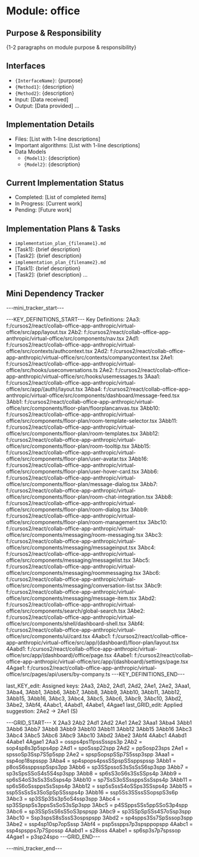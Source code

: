 # Module: office

## Purpose & Responsibility
{1-2 paragraphs on module purpose & responsibility}

## Interfaces
* `{InterfaceName}`: {purpose}
* `{Method1}`: {description}
* `{Method2}`: {description}
* Input: [Data received]
* Output: [Data provided]
...

## Implementation Details
* Files: [List with 1-line descriptions]
* Important algorithms: [List with 1-line descriptions]
* Data Models
    * `{Model1}`: {description}
    * `{Model2}`: {description}

## Current Implementation Status
* Completed: [List of completed items]
* In Progress: [Current work]
* Pending: [Future work]

## Implementation Plans & Tasks
* `implementation_plan_{filename1}.md`
* [Task1]: {brief description}
* [Task2]: {brief description}
* `implementation_plan_{filename2}.md`
* [Task1]: {brief description}
* [Task2]: {brief description} 
...

## Mini Dependency Tracker
---mini_tracker_start---

---KEY_DEFINITIONS_START---
Key Definitions:
2Aa3: f:/cursos2/react/collab-office-app-anthropic/virtual-office/src/app/layout.tsx
2Ab2: f:/cursos2/react/collab-office-app-anthropic/virtual-office/src/components/nav.tsx
2Ad1: f:/cursos2/react/collab-office-app-anthropic/virtual-office/src/contexts/authcontext.tsx
2Ad2: f:/cursos2/react/collab-office-app-anthropic/virtual-office/src/contexts/companycontext.tsx
2Ae1: f:/cursos2/react/collab-office-app-anthropic/virtual-office/src/hooks/useconversations.ts
2Ae2: f:/cursos2/react/collab-office-app-anthropic/virtual-office/src/hooks/usemessages.ts
3Aaa1: f:/cursos2/react/collab-office-app-anthropic/virtual-office/src/app/(auth)/layout.tsx
3Aba4: f:/cursos2/react/collab-office-app-anthropic/virtual-office/src/components/dashboard/message-feed.tsx
3Abb1: f:/cursos2/react/collab-office-app-anthropic/virtual-office/src/components/floor-plan/floorplancanvas.tsx
3Abb10: f:/cursos2/react/collab-office-app-anthropic/virtual-office/src/components/floor-plan/room-template-selector.tsx
3Abb11: f:/cursos2/react/collab-office-app-anthropic/virtual-office/src/components/floor-plan/room-templates.tsx
3Abb12: f:/cursos2/react/collab-office-app-anthropic/virtual-office/src/components/floor-plan/room-tooltip.tsx
3Abb15: f:/cursos2/react/collab-office-app-anthropic/virtual-office/src/components/floor-plan/user-avatar.tsx
3Abb16: f:/cursos2/react/collab-office-app-anthropic/virtual-office/src/components/floor-plan/user-hover-card.tsx
3Abb6: f:/cursos2/react/collab-office-app-anthropic/virtual-office/src/components/floor-plan/message-dialog.tsx
3Abb7: f:/cursos2/react/collab-office-app-anthropic/virtual-office/src/components/floor-plan/room-chat-integration.tsx
3Abb8: f:/cursos2/react/collab-office-app-anthropic/virtual-office/src/components/floor-plan/room-dialog.tsx
3Abb9: f:/cursos2/react/collab-office-app-anthropic/virtual-office/src/components/floor-plan/room-management.tsx
3Abc10: f:/cursos2/react/collab-office-app-anthropic/virtual-office/src/components/messaging/room-messaging.tsx
3Abc3: f:/cursos2/react/collab-office-app-anthropic/virtual-office/src/components/messaging/messageinput.tsx
3Abc4: f:/cursos2/react/collab-office-app-anthropic/virtual-office/src/components/messaging/messagelist.tsx
3Abc5: f:/cursos2/react/collab-office-app-anthropic/virtual-office/src/components/messaging/roommessaging.tsx
3Abc6: f:/cursos2/react/collab-office-app-anthropic/virtual-office/src/components/messaging/conversation-list.tsx
3Abc9: f:/cursos2/react/collab-office-app-anthropic/virtual-office/src/components/messaging/message-item.tsx
3Abd2: f:/cursos2/react/collab-office-app-anthropic/virtual-office/src/components/search/global-search.tsx
3Abe2: f:/cursos2/react/collab-office-app-anthropic/virtual-office/src/components/shell/dashboard-shell.tsx
3Abf4: f:/cursos2/react/collab-office-app-anthropic/virtual-office/src/components/ui/card.tsx
4Aabc1: f:/cursos2/react/collab-office-app-anthropic/virtual-office/src/app/(dashboard)/floor-plan/layout.tsx
4Aabd1: f:/cursos2/react/collab-office-app-anthropic/virtual-office/src/app/(dashboard)/office/page.tsx
4Aabe1: f:/cursos2/react/collab-office-app-anthropic/virtual-office/src/app/(dashboard)/settings/page.tsx
4Agae1: f:/cursos2/react/collab-office-app-anthropic/virtual-office/src/pages/api/users/by-company.ts
---KEY_DEFINITIONS_END---

last_KEY_edit: Assigned keys: 2Aa3, 2Ab2, 2Ad1, 2Ad2, 2Ae1, 2Ae2, 3Aaa1, 3Aba4, 3Abb1, 3Abb6, 3Abb7, 3Abb8, 3Abb9, 3Abb10, 3Abb11, 3Abb12, 3Abb15, 3Abb16, 3Abc3, 3Abc4, 3Abc5, 3Abc6, 3Abc9, 3Abc10, 3Abd2, 3Abe2, 3Abf4, 4Aabc1, 4Aabd1, 4Aabe1, 4Agae1
last_GRID_edit: Applied suggestion: 2Ae2 -> 2Ae1 (S)

---GRID_START---
X 2Aa3 2Ab2 2Ad1 2Ad2 2Ae1 2Ae2 3Aaa1 3Aba4 3Abb1 3Abb6 3Abb7 3Abb8 3Abb9 3Abb10 3Abb11 3Abb12 3Abb15 3Abb16 3Abc3 3Abc4 3Abc5 3Abc6 3Abc9 3Abc10 3Abd2 3Abe2 3Abf4 4Aabc1 4Aabd1 4Aabe1 4Agae1
2Aa3 = ossps4ps11pssSssps3p
2Ab2 = sop4sp8s3p5sps4pp
2Ad1 = spoSssp22spp
2Ad2 = ppSosp23sps
2Ae1 = spssoSp3Ssp7S5p5spp
2Ae2 = spspSopspSSp7S5ssp3spp
3Aaa1 = ssp4op18spsspp
3Aba4 = sp4spops4pssSSpspSSsppspssp
3Abb1 = p8osS6ssppsspSsps3pp
3Abb6 = sp3SSpssoS3sSsSsS6sp3spp
3Abb7 = sp3sSpsSSoS4s5S4sp3spp
3Abb8 = sp6sS3oS6s3SsSSps4p
3Abb9 = sp6sS4oS3sSs3SsSsps4p
3Abb10 = sp7SsS3oSSssppsSsSsps4p
3Abb11 = sp6sS6oSssppsSsSsps4p
3Abb12 = ssp5sSssS4oSSps3SSsps4p
3Abb15 = ssp5SsSsSs3SoSpSpSSssps4p
3Abb16 = ssp5Ss3SSssSSopspS3s6p
3Abc3 = sp3SSp3Ss3p5oS4ssp3spp
3Abc4 = sp3SSpspSs3ppsSsSoS3sSp3spp
3Abc5 = p4SSppsSSs5ppSSoS3p4spp
3Abc6 = sp3SSpSsS6sS5oS3pspspp
3Abc9 = sp3SSpSpSSs4S7oSsp3spp
3Abc10 = Ssp3spsS8sSssS3ospspspp
3Abd2 = sp4spps3Ss7SpSssop3spp
3Abe2 = ssp4sp10sp7opSssp
3Abf4 = psp5sspps7p3spsppopspp
4Aabc1 = ssp4spspps7p7Spossp
4Aabd1 = s28oss
4Aabe1 = sp6sp3s7p7spssop
4Agae1 = p3sp24spo
---GRID_END---

---mini_tracker_end---
